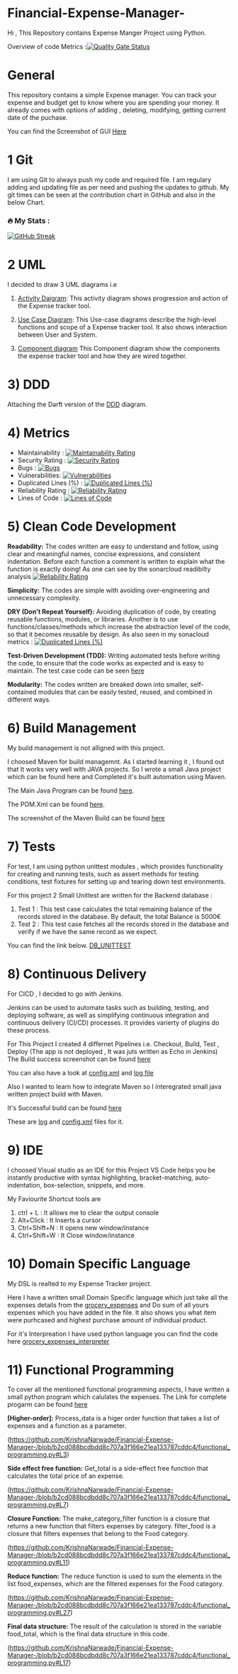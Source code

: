 # Financial-Expense-Manager-
Hi , This Repository contains Expense Manger Project using Python.

Overview of code Metrics :[![Quality Gate Status](https://sonarcloud.io/api/project_badges/measure?project=KrishnaNarwade_Financial-Expense-Manager-&metric=alert_status)](https://sonarcloud.io/summary/new_code?id=KrishnaNarwade_Financial-Expense-Manager-)

# General
This repository contains a simple Expense manager. You can track your expense and budget get to know where you are spending your money. It already comes with options of adding , deleting, modifying, getting current date of the puchase. 

You can find the Screenshot of GUI [Here](https://github.com/KrishnaNarwade/Financial-Expense-Manager-/blob/main/UML%20Diagrams/Expense%20Tracker%20Screenshot.png)

# 1 Git 
I am using Git to always push my code and required file.
I am regulary adding and updating file as per need and pushing the updates to github.
My git times can be seen at the contribution chart in GitHub and also in the below Chart.


### :fire: My Stats :
[![GitHub Streak](http://github-readme-streak-stats.herokuapp.com?user=KrishnaNarwade&theme=buefy-dark&hide_border=true)](https://git.io/streak-stats)

# 2 UML

I decided to draw 3 UML diagrams i.e 
1) [Activity Daigram](https://github.com/KrishnaNarwade/Expense-Manger-Advanced-Software-Engineering-Project/blob/main/UML%20Diagrams./UML%20Activity%20Diagram1.png):
This activity diagram shows progression and action of the Expense tracker tool.

2) [Use Case Diagram](https://github.com/KrishnaNarwade/Expense-Manger-Advanced-Software-Engineering-Project/blob/main/UML%20Diagrams./Use_Case_Daigram1.png):
This Use-case diagrams describe the high-level functions and scope of a Expense tracker tool.
It also shows interaction between User and System.

3) [Component diagram](https://github.com/KrishnaNarwade/Financial-Expense-Manager-/blob/main/UML%20Diagrams/UML%20Component%20Diagram.png)
This Component diagram show the components the expense tracker tool and how they are wired together.

# 3) DDD
Attaching the Darft version of the [DDD](https://github.com/KrishnaNarwade/Expense-Manger-Advanced-Software-Engineering-Project/blob/main/UML%20Diagrams./DDD%20Expense%20Tracker.jpg) diagram. 

# 4) Metrics

- Maintainability : [![Maintainability Rating](https://sonarcloud.io/api/project_badges/measure?project=KrishnaNarwade_Financial-Expense-Manager-&metric=sqale_rating)](https://sonarcloud.io/summary/new_code?id=KrishnaNarwade_Financial-Expense-Manager-)
- Security Rating : [![Security Rating](https://sonarcloud.io/api/project_badges/measure?project=KrishnaNarwade_Financial-Expense-Manager-&metric=security_rating)](https://sonarcloud.io/summary/new_code?id=KrishnaNarwade_Financial-Expense-Manager-)
- Bugs : [![Bugs](https://sonarcloud.io/api/project_badges/measure?project=KrishnaNarwade_Financial-Expense-Manager-&metric=bugs)](https://sonarcloud.io/summary/new_code?id=KrishnaNarwade_Financial-Expense-Manager-)
- Vulnerabilities: [![Vulnerabilities](https://sonarcloud.io/api/project_badges/measure?project=KrishnaNarwade_Financial-Expense-Manager-&metric=vulnerabilities)](https://sonarcloud.io/summary/new_code?id=KrishnaNarwade_Financial-Expense-Manager-)
- Duplicated Lines (%) : [![Duplicated Lines (%)](https://sonarcloud.io/api/project_badges/measure?project=KrishnaNarwade_Financial-Expense-Manager-&metric=duplicated_lines_density)](https://sonarcloud.io/summary/new_code?id=KrishnaNarwade_Financial-Expense-Manager-)
- Reliability Rating : [![Reliability Rating](https://sonarcloud.io/api/project_badges/measure?project=KrishnaNarwade_Financial-Expense-Manager-&metric=reliability_rating)](https://sonarcloud.io/summary/new_code?id=KrishnaNarwade_Financial-Expense-Manager-)
- Lines of Code : [![Lines of Code](https://sonarcloud.io/api/project_badges/measure?project=KrishnaNarwade_Financial-Expense-Manager-&metric=ncloc)](https://sonarcloud.io/summary/new_code?id=KrishnaNarwade_Financial-Expense-Manager-)

# 5) Clean Code Development
**Readability:** The codes written are easy to understand and follow, using clear and meaningful names, concise expressions, and consistent indentation.
                 Before each function a comment is written to explain what the function is exactly doing! As one can see by the sonarcloud readibilty analysis [![Reliability Rating](https://sonarcloud.io/api/project_badges/measure?project=KrishnaNarwade_Financial-Expense-Manager-&metric=reliability_rating)](https://sonarcloud.io/summary/new_code?id=KrishnaNarwade_Financial-Expense-Manager-)
   
**Simplicity:** The codes are simple with avoiding over-engineering and unnecessary complexity.

**DRY (Don't Repeat Yourself):** Avoiding duplication of code, by creating reusable functions, modules, or libraries.
Another is to use functions/classes/methods which increase the abstraction level of the code, so that it becomes reusable by design.
As also seen in my sonacloud metrics : [![Duplicated Lines (%)](https://sonarcloud.io/api/project_badges/measure?project=KrishnaNarwade_Financial-Expense-Manager-&metric=duplicated_lines_density)](https://sonarcloud.io/summary/new_code?id=KrishnaNarwade_Financial-Expense-Manager-)

**Test-Driven Development (TDD):** Writing automated tests before writing the code, to ensure that the code works as expected and is easy to maintain. 
The test case code can be seen [here](https://github.com/KrishnaNarwade/Financial-Expense-Manager-/blob/main/DBUnitest.py) 

**Modularity:** The codes written are breaked down into smaller, self-contained modules that can be easily tested, reused, and combined in different ways.

# 6) Build Management
My build management is not alligned with this project.


I choosed Maven for build managemnt. As I started learning it , I found out that It works very well with JAVA projects. So I wrote a small Java project which can be found here and Completed it's built automation using Maven. 

The Main Java Program can be found [here](https://github.com/KrishnaNarwade/Financial-Expense-Manager-/blob/main/Java-Maven%20Project/AppTest.java).

The POM.Xml can be found [here](https://github.com/KrishnaNarwade/Financial-Expense-Manager-/blob/main/Java-Maven%20Project/pom.xml). 

The screenshot of the Maven Build can be found [here](https://github.com/KrishnaNarwade/Financial-Expense-Manager-/blob/main/Java-Maven%20Project/Maven-Build%20Screenshot.jpeg)

# 7) Tests 
For test, I am using python unittest modules , which provides functionality for creating and running tests, such as assert methods for testing conditions, test fixtures for setting up and tearing down test environments. 

For this project 2 Small Unittest are written for the Backend database : 
1) Test 1 : This test case calculates the total remaining balance of the records stored in the database. By default, the total Balance is 5000€
2) Test 2 : This test case fetches all the records stored in the database and verify if we have the same record as we expect.

You can find the link below.
[DB_UNITTEST](https://github.com/KrishnaNarwade/Financial-Expense-Manager-/blob/main/DBUnitest.py)

# 8) Continuous Delivery
For CICD , I decided to go with Jenkins. 

Jenkins can be used to automate tasks such as building, testing, and deploying software, as well as simplifying continuous integration and continuous delivery (CI/CD) processes.
It provides varierty of plugins do these process. 

For This Project I created 4 differnet Pipelines i.e. Checkout, Build, Test , Deploy (The app is not deployed , It was juts written as Echo in Jenkins)
The Build success screenshot can be found [here](https://github.com/KrishnaNarwade/Financial-Expense-Manager-/blob/main/CICD-%20Jenkins/Expense_tracker_Pipelinescreenshot.png)

You can also have a look at [config.xml](https://github.com/KrishnaNarwade/Financial-Expense-Manager-/blob/main/CICD-%20Jenkins/Exprense_tracker_config.xml) and [log file](https://github.com/KrishnaNarwade/Financial-Expense-Manager-/blob/main/CICD-%20Jenkins/Expense_tracker_log)


Also I wanted to learn how to integrate Maven so I interegrated small java written project build with Maven. 

It's Successful build can be found [here](https://github.com/KrishnaNarwade/Financial-Expense-Manager-/blob/main/CICD-%20Jenkins/Maven_Jenkins_Screenshot.png)

 These are [log](https://github.com/KrishnaNarwade/Financial-Expense-Manager-/blob/main/CICD-%20Jenkins/Maven_Jenkins_log) and [config.xml](https://github.com/KrishnaNarwade/Financial-Expense-Manager-/blob/main/CICD-%20Jenkins/java_maven_config.xml) files for it.



# 9) IDE
I choosed Visual studio as an IDE for this Project
VS Code helps you be instantly productive with syntax highlighting, bracket-matching, auto-indentation, box-selection, snippets, and more.

My Faviourite Shortcut tools are 
1) ctrl + L : It allows me to clear the output console
2) Alt+Click : It Inserts a cursor
3) Ctrl+Shift+N : It opens new window/instance
4) Ctrl+Shift+W : It Close window/instance
# 10) Domain Specific Language  

My DSL is realted to my Expense Tracker project.

Here I have a written small Domain Specific language which just take all the expenses details from the [grocery_expenses](https://github.com/KrishnaNarwade/Financial-Expense-Manager-/blob/main/grocery_expenses.dsl) and Do sum of all yours expenses which you have added in the file. It also shows you what item were purhcased and highest purchase amount of individual product.

For it's Interpreation I have used python language you can find the code here [grocery_expenses_interpreter](https://github.com/KrishnaNarwade/Financial-Expense-Manager-/blob/main/grocery_expenses_interpreter.py)


# 11) Functional Programming

To cover all the mentioned functional programming aspects, I have written a small python program which calulates the expenses. 
The Link for complete progarm can be found [here](https://github.com/KrishnaNarwade/Financial-Expense-Manager-/blob/main/functional_programming.py)


**[Higher-order]:** Process_data is a higer order function that takes a list of expenses and a function as a parameter. 

(https://github.com/KrishnaNarwade/Financial-Expense-Manager-/blob/b2cd088bcdbdd8c707a3f166e21ea133787cddc4/functional_programming.py#L3)

**Side effect free function:** Get_total is a side-effect free function that calculates the total price of an expense.

(https://github.com/KrishnaNarwade/Financial-Expense-Manager-/blob/b2cd088bcdbdd8c707a3f166e21ea133787cddc4/functional_programming.py#L7)

**Closure Function:** The make_category_filter function is a closure that returns a new function that filters expenses by category. filter_food is a closure that filters expenses that belong to the Food category.

(https://github.com/KrishnaNarwade/Financial-Expense-Manager-/blob/b2cd088bcdbdd8c707a3f166e21ea133787cddc4/functional_programming.py#L11)

**Reduce function:**  The reduce function is used to sum the elements in the list food_expenses, which are the filtered expenses for the Food category. 

(https://github.com/KrishnaNarwade/Financial-Expense-Manager-/blob/b2cd088bcdbdd8c707a3f166e21ea133787cddc4/functional_programming.py#L27)

**Final data structure:** The result of the calculation is stored in the variable food_total, which is the final data structure in this code.

(https://github.com/KrishnaNarwade/Financial-Expense-Manager-/blob/b2cd088bcdbdd8c707a3f166e21ea133787cddc4/functional_programming.py#L17)


